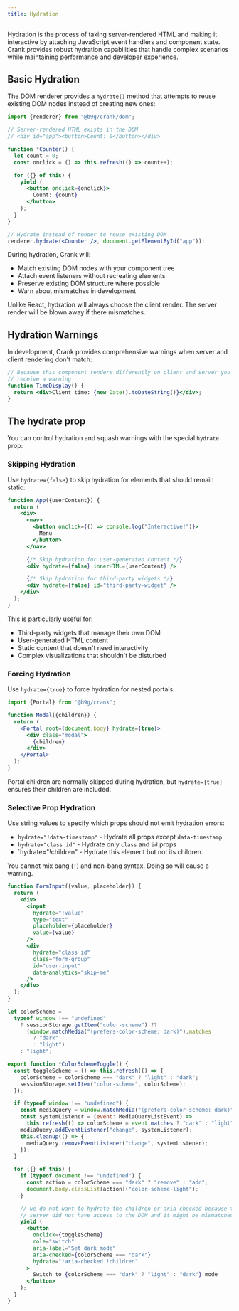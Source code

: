 ```yaml
---
title: Hydration
---
```


Hydration is the process of taking server-rendered HTML and making it
interactive by attaching JavaScript event handlers and component state. Crank
provides robust hydration capabilities that handle complex scenarios while
maintaining performance and developer experience.

## Basic Hydration

The DOM renderer provides a `hydrate()` method that attempts to reuse existing
DOM nodes instead of creating new ones:

```jsx
import {renderer} from "@b9g/crank/dom";

// Server-rendered HTML exists in the DOM
// <div id="app"><button>Count: 0</button></div>

function *Counter() {
  let count = 0;
  const onclick = () => this.refresh(() => count++);

  for ({} of this) {
    yield (
      <button onclick={onclick}>
        Count: {count}
      </button>
    );
  }
}

// Hydrate instead of render to reuse existing DOM
renderer.hydrate(<Counter />, document.getElementById("app"));
```

During hydration, Crank will:
- Match existing DOM nodes with your component tree
- Attach event listeners without recreating elements
- Preserve existing DOM structure where possible
- Warn about mismatches in development

Unlike React, hydration will always choose the client render. The server render
will be blown away if there mismatches.

## Hydration Warnings

In development, Crank provides comprehensive warnings when server and client rendering don't match:

```jsx
// Because this component renders differently on client and server you will
// receive a warning
function TimeDisplay() {
  return <div>Client time: {new Date().toDateString()}</div>;
}
```

## The hydrate prop
You can control hydration and squash warnings with the special `hydrate` prop:

### Skipping Hydration

Use `hydrate={false}` to skip hydration for elements that should remain static:

```jsx
function App({userContent}) {
  return (
    <div>
      <nav>
        <button onclick={() => console.log("Interactive!")}>
          Menu
        </button>
      </nav>

      {/* Skip hydration for user-generated content */}
      <div hydrate={false} innerHTML={userContent} />

      {/* Skip hydration for third-party widgets */}
      <div hydrate={false} id="third-party-widget" />
    </div>
  );
}
```

This is particularly useful for:
- Third-party widgets that manage their own DOM
- User-generated HTML content
- Static content that doesn't need interactivity
- Complex visualizations that shouldn't be disturbed

### Forcing Hydration

Use `hydrate={true}` to force hydration for nested portals:

```jsx
import {Portal} from "@b9g/crank";

function Modal({children}) {
  return (
    <Portal root={document.body} hydrate={true}>
      <div class="modal">
        {children}
      </div>
    </Portal>
  );
}
```

Portal children are normally skipped during hydration, but `hydrate={true}`
ensures their children are included.

### Selective Prop Hydration

Use string values to specify which props should not emit hydration errors:
- `hydrate="!data-timestamp"` - Hydrate all props except `data-timestamp`
- `hydrate="class id"` - Hydrate only `class` and `id` props
- `hydrate="!children" - Hydrate this element but not its children.

You cannot mix bang (`!`) and non-bang syntax. Doing so will cause a warning.
```jsx
function FormInput({value, placeholder}) {
  return (
    <div>
      <input
        hydrate="!value"
        type="text"
        placeholder={placeholder}
        value={value}
      />
      <div
        hydrate="class id"
        class="form-group"
        id="user-input"
        data-analytics="skip-me"
      />
    </div>
  );
}
```

```jsx
let colorScheme =
  typeof window !== "undefined"
    ? sessionStorage.getItem("color-scheme") ??
      (window.matchMedia("(prefers-color-scheme: dark)").matches
        ? "dark"
        : "light")
    : "light";

export function *ColorSchemeToggle() {
  const toggleScheme = () => this.refresh(() => {
    colorScheme = colorScheme === "dark" ? "light" : "dark";
    sessionStorage.setItem("color-scheme", colorScheme);
  });

  if (typeof window !== "undefined") {
    const mediaQuery = window.matchMedia("(prefers-color-scheme: dark)");
    const systemListener = (event: MediaQueryListEvent) =>
      this.refresh(() => colorScheme = event.matches ? "dark" : "light");
    mediaQuery.addEventListener("change", systemListener);
    this.cleanup(() => {
      mediaQuery.removeEventListener("change", systemListener);
    });
  }

  for ({} of this) {
    if (typeof document !== "undefined") {
      const action = colorScheme === "dark" ? "remove" : "add";
      document.body.classList[action]("color-scheme-light");
    }

    // we do not want to hydrate the children or aria-checked because the
    // server did not have access to the DOM and it might be mismatched
    yield (
      <button
        onclick={toggleScheme}
        role="switch"
        aria-label="Set dark mode"
        aria-checked={colorScheme === "dark"}
        hydrate="!aria-checked !children"
      >
        Switch to {colorScheme === "dark" ? "light" : "dark"} mode
      </button>
    );
  }
}
```
